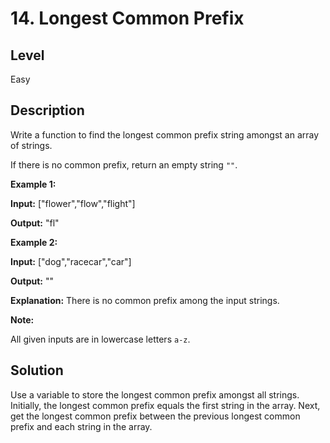 # 14. Longest Common Prefix
## Level
Easy

## Description
Write a function to find the longest common prefix string amongst an array of strings.

If there is no common prefix, return an empty string `""`.

**Example 1:**

**Input:** ["flower","flow","flight"]

**Output:** "fl"

**Example 2:**

**Input:** ["dog","racecar","car"]

**Output:** ""

**Explanation:** There is no common prefix among the input strings.

**Note:**

All given inputs are in lowercase letters `a-z`.

## Solution
Use a variable to store the longest common prefix amongst all strings.
Initially, the longest common prefix equals the first string in the array. Next, get the longest common prefix between the previous longest common prefix and each string in the array.
